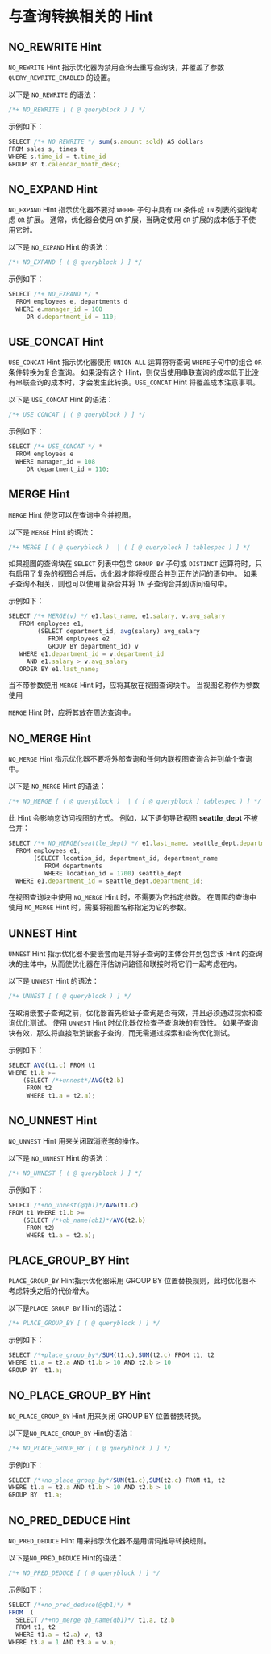 与查询转换相关的 Hint 
==================================



NO_REWRITE Hint 
---------------------------

`NO_REWRITE` Hint 指示优化器为禁用查询去重写查询块，并覆盖了参数 `QUERY_REWRITE_ENABLED` 的设置。

以下是 `NO_REWRITE` 的语法：

```javascript
/*+ NO_REWRITE [ ( @ queryblock ) ] */
```



示例如下：

```javascript
SELECT /*+ NO_REWRITE */ sum(s.amount_sold) AS dollars
FROM sales s, times t
WHERE s.time_id = t.time_id
GROUP BY t.calendar_month_desc;
```



NO_EXPAND Hint 
--------------------------

`NO_EXPAND` Hint 指示优化器不要对 `WHERE` 子句中具有 `OR` 条件或 `IN` 列表的查询考虑 `OR` 扩展。 通常，优化器会使用 `OR` 扩展，当确定使用 `OR` 扩展的成本低于不使用它时。

以下是 `NO_EXPAND` Hint 的语法：

```javascript
/*+ NO_EXPAND [ ( @ queryblock ) ] */
```



示例如下：

```javascript
SELECT /*+ NO_EXPAND */ *
  FROM employees e, departments d
  WHERE e.manager_id = 108
     OR d.department_id = 110;
```



USE_CONCAT Hint 
---------------------------

`USE_CONCAT` Hint 指示优化器使用 `UNION ALL` 运算符将查询 `WHERE`子句中的组合 `OR` 条件转换为复合查询。 如果没有这个 Hint，则仅当使用串联查询的成本低于比没有串联查询的成本时，才会发生此转换。`USE_CONCAT` Hint 将覆盖成本注意事项。

以下是 `USE_CONCAT` Hint 的语法：

```javascript
/*+ USE_CONCAT [ ( @ queryblock ) ] */
```



示例如下：

```javascript
SELECT /*+ USE_CONCAT */ *
  FROM employees e
  WHERE manager_id = 108
     OR department_id = 110;
```



MERGE Hint 
----------------------

`MERGE` Hint 使您可以在查询中合并视图。

以下是 `MERGE` Hint 的语法：

```javascript
/*+ MERGE [ ( @ queryblock )  | ( [ @ queryblock ] tablespec ) ] */
```



如果视图的查询块在 `SELECT` 列表中包含 `GROUP BY` 子句或 `DISTINCT` 运算符时，只有启用了复杂的视图合并后，优化器才能将视图合并到正在访问的语句中。 如果子查询不相关，则也可以使用复杂合并将 `IN` 子查询合并到访问语句中。

示例如下：

```javascript
SELECT /*+ MERGE(v) */ e1.last_name, e1.salary, v.avg_salary
   FROM employees e1,
        (SELECT department_id, avg(salary) avg_salary 
           FROM employees e2
           GROUP BY department_id) v 
   WHERE e1.department_id = v.department_id
     AND e1.salary > v.avg_salary
   ORDER BY e1.last_name;
```



当不带参数使用 `MERGE` Hint 时，应将其放在视图查询块中。 当视图名称作为参数使用 

`MERGE` Hint 时，应将其放在周边查询中。

NO_MERGE Hint 
-------------------------

`NO_MERGE` Hint 指示优化器不要将外部查询和任何内联视图查询合并到单个查询中。

以下是 `NO_MERGE` Hint 的语法：

```javascript
/*+ NO_MERGE [ ( @ queryblock )  | ( [ @ queryblock ] tablespec ) ] */
```



此 Hint 会影响您访问视图的方式。 例如，以下语句导致视图 **seattle_dept** 不被合并：

```javascript
SELECT /*+ NO_MERGE(seattle_dept) */ e1.last_name, seattle_dept.department_name
  FROM employees e1,
       (SELECT location_id, department_id, department_name
          FROM departments
          WHERE location_id = 1700) seattle_dept
  WHERE e1.department_id = seattle_dept.department_id;
```



在视图查询块中使用 `NO_MERGE` Hint 时，不需要为它指定参数。 在周围的查询中使用 `NO_MERGE` Hint 时，需要将视图名称指定为它的参数。

UNNEST Hint 
-----------------------

`UNNEST` Hint 指示优化器不要嵌套而是并将子查询的主体合并到包含该 Hint 的查询块的主体中，从而使优化器在评估访问路径和联接时将它们一起考虑在内。

以下是 `UNNEST` Hint 的语法：

```javascript
/*+ UNNEST [ ( @ queryblock ) ] */
```



在取消嵌套子查询之前，优化器首先验证子查询是否有效，并且必须通过探索和查询优化测试。 使用 `UNNEST` Hint 时优化器仅检查子查询块的有效性。 如果子查询块有效，那么将直接取消嵌套子查询，而无需通过探索和查询优化测试。

示例如下：

```javascript
SELECT AVG(t1.c) FROM t1 
WHERE t1.b >= 
    (SELECT /*+unnest*/AVG(t2.b) 
     FROM t2
     WHERE t1.a = t2.a);
```



NO_UNNEST Hint 
--------------------------

`NO_UNNEST` Hint 用来关闭取消嵌套的操作。

以下是 `NO_UNNEST` Hint 的语法：

```javascript
/*+ NO_UNNEST [ ( @ queryblock ) ] */
```



示例如下：

```javascript
SELECT /*+no_unnest(@qb1)*/AVG(t1.c) 
FROM t1 WHERE t1.b >= 
    (SELECT /*+qb_name(qb1)*/AVG(t2.b) 
     FROM t2） 
     WHERE t1.a = t2.a);
```



PLACE_GROUP_BY Hint 
-------------------------------

`PLACE_GROUP_BY` Hint指示优化器采用 GROUP BY 位置替换规则，此时优化器不考虑转换之后的代价增大。

以下是`PLACE_GROUP_BY` Hint的语法：

```javascript
/*+ PLACE_GROUP_BY [ ( @ queryblock ) ] */
```



示例如下：

```javascript
SELECT /*+place_group_by*/SUM(t1.c),SUM(t2.c) FROM t1, t2
WHERE t1.a = t2.a AND t1.b > 10 AND t2.b > 10
GROUP BY  t1.a;
```



NO_PLACE_GROUP_BY Hint 
----------------------------------

`NO_PLACE_GROUP_BY` Hint 用来关闭 GROUP BY 位置替换转换。

以下是`NO_PLACE_GROUP_BY` Hint的语法：

```javascript
/*+ NO_PLACE_GROUP_BY [ ( @ queryblock ) ] */
```



示例如下：

```javascript
SELECT /*+no_place_group_by*/SUM(t1.c),SUM(t2.c) FROM t1, t2
WHERE t1.a = t2.a AND t1.b > 10 AND t2.b > 10
GROUP BY  t1.a;
```



NO_PRED_DEDUCE Hint 
-------------------------------

`NO_PRED_DEDUCE` Hint 用来指示优化器不是用谓词推导转换规则。

以下是`NO_PRED_DEDUCE` Hint的语法：

```javascript
/*+ NO_PRED_DEDUCE [ ( @ queryblock ) ] */
```



示例如下：

```javascript
SELECT /*+no_pred_deduce(@qb1)*/ * 
FROM  (
  SELECT /*+no_merge qb_name(qb1)*/ t1.a, t2.b 
  FROM t1, t2 
  WHERE t1.a = t2.a) v, t3 
WHERE t3.a = 1 AND t3.a = v.a;
```


